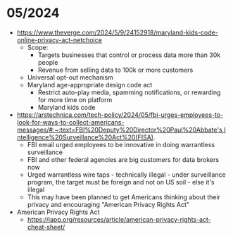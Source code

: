 # 05/2024
- https://www.theverge.com/2024/5/9/24152918/maryland-kids-code-online-privacy-act-netchoice
    - Scope:
        - Targets businesses that control or process data more than 30k people
        - Revenue from selling data to 100k or more customers
    - Universal opt-out mechanism
    - Maryland age-appropriate design code act
        - Restrict auto-play media, spamming notifications, or rewarding for more time on platform
        - Maryland kids code
- https://arstechnica.com/tech-policy/2024/05/fbi-urges-employees-to-look-for-ways-to-collect-americans-messages/#:~:text=FBI%20Deputy%20Director%20Paul%20Abbate's,Intelligence%20Surveillance%20Act%20(FISA).
    - FBI email urged employees to be innovative in doing warrantless surveillance
    - FBI and other federal agencies are big customers for data brokers now
    - Urged warrantless wire taps - technically illegal - under surveillance program, the target must be foreign and not on US soil - else it's illegal
    - This may have been planned to get Americans thinking about their privacy and encouraging "American Privacy Rights Act"
- American Privacy Rights Act
    - https://iapp.org/resources/article/american-privacy-rights-act-cheat-sheet/
